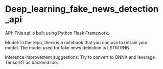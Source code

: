 # Deep_learning_fake_news_detection_api

API:
This api is built using Python Flask Framework. 

Model: 
In the repo, there is a notebook that you can use to retrain your model. The model used for fake news detection is LSTM RNN. 

Inference improvement suggestions: 
Try to convert to ONNX and leverage TensorRT as backend too.

